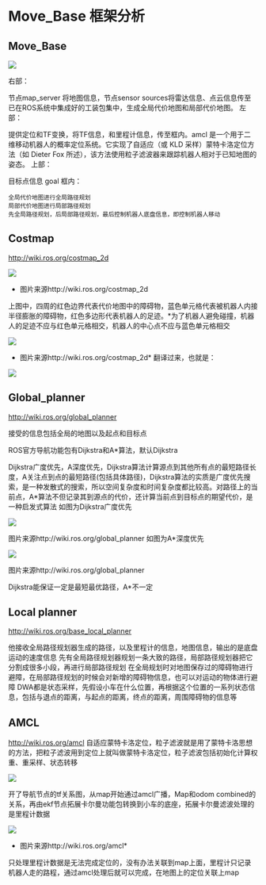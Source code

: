 # Move_Base 框架分析

## Move_Base
![](https://tianbot-pic.oss-cn-beijing.aliyuncs.com/tianbot-pic/Tianbot-Doc202310311621008.webp)

右部：

节点map_server 将地图信息，节点sensor sources将雷达信息、点云信息传至已在ROS系统中集成好的工装包集中，生成全局代价地图和局部代价地图。
左部：

提供定位和TF变换，将TF信息，和里程计信息，传至框内。amcl 是一个用于二维移动机器人的概率定位系统。它实现了自适应（或 KLD 采样）蒙特卡洛定位方法（如 Dieter Fox 所述），该方法使用粒子滤波器来跟踪机器人相对于已知地图的姿态。
上部：

目标点信息 goal
框内：

    全局代价地图进行全局路径规划
    局部代价地图进行局部路径规划
    先全局路径规划，后局部路径规划，最后控制机器人底盘信息，即控制机器人移动

## Costmap

http://wiki.ros.org/costmap_2d

![](https://tianbot-pic.oss-cn-beijing.aliyuncs.com/tianbot-pic/Tianbot-Doc202310311622004.webp)

- 图片来源http://wiki.ros.org/costmap_2d

上图中，四周的红色边界代表代价地图中的障碍物，蓝色单元格代表被机器人内接半径膨胀的障碍物，红色多边形代表机器人的足迹。*为了机器人避免碰撞，机器人的足迹不应与红色单元格相交，机器人的中心点不应与蓝色单元格相交

![](https://tianbot-pic.oss-cn-beijing.aliyuncs.com/tianbot-pic/Tianbot-Doc202310311621545.webp)

- 图片来源http://wiki.ros.org/costmap_2d*
翻译过来，也就是：

![](https://tianbot-pic.oss-cn-beijing.aliyuncs.com/tianbot-pic/Tianbot-Doc202310311621301.webp)

## Global_planner

http://wiki.ros.org/global_planner

接受的信息包括全局的地图以及起点和目标点

ROS官方导航功能包有Dijkstra和A*算法，默认Dijkstra

Dijkstra广度优先，A深度优先，Dijkstra算法计算源点到其他所有点的最短路径长度，A关注点到点的最短路径(包括具体路径)，Dijkstra算法的实质是广度优先搜索，是一种发散式的搜索，所以空间复杂度和时间复杂度都比较高。对路径上的当前点，A*算法不但记录其到源点的代价，还计算当前点到目标点的期望代价，是一种启发式算法
如图为Dijkstra广度优先

![](https://tianbot-pic.oss-cn-beijing.aliyuncs.com/tianbot-pic/Tianbot-Doc202310311622001.webp)

图片来源http://wiki.ros.org/global_planner
如图为A*深度优先

![](https://tianbot-pic.oss-cn-beijing.aliyuncs.com/tianbot-pic/Tianbot-Doc202310311622305.webp)

图片来源http://wiki.ros.org/global_planner

Dijkstra能保证一定是最短最优路径，A*不一定

## Local planner

http://wiki.ros.org/base_local_planner

他接收全局路径规划器生成的路径，以及里程计的信息，地图信息，输出的是底盘运动的速度信息
先有全局路径规划器规划一条大致的路径，局部路径规划器把它分割成很多小段，再进行局部路径规划
在全局规划时对地图保存过的障碍物进行避障，在局部路径规划的时候会对新增的障碍物信息，也可以对运动的物体进行避障
DWA都是状态采样，先假设小车在什么位置，再根据这个位置的一系列状态信息，包括与退点的距离，与起点的距离，终点的距离，周围障碍物的信息等

## AMCL

http://wiki.ros.org/amcl
自适应蒙特卡洛定位，粒子滤波就是用了蒙特卡洛思想的方法，把粒子滤波用到定位上就叫做蒙特卡洛定位，粒子滤波包括初始化计算权重、重采样、状态转移

![](https://tianbot-pic.oss-cn-beijing.aliyuncs.com/tianbot-pic/Tianbot-Doc202310311623859.webp)

开了导航节点的tf关系图，从map开始通过amcl广播，Map和odom combined的关系，再由ekf节点拓展卡尔曼功能包转换到小车的底座，拓展卡尔曼滤波处理的是里程计数据

![](https://tianbot-pic.oss-cn-beijing.aliyuncs.com/tianbot-pic/Tianbot-Doc202310311623395.webp)

- 图片来源http://wiki.ros.org/amcl*

只处理里程计数据是无法完成定位的，没有办法关联到map上面，里程计只记录机器人走的路程，通过amcl处理后就可以完成，在地图上的定位关联上map